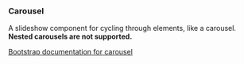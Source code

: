 ### Carousel

A slideshow component for cycling through elements, like a carousel. **Nested carousels are not supported.**

[Bootstrap documentation for carousel][docs]


[docs]: http://getbootstrap.com/javascript/#carousel
